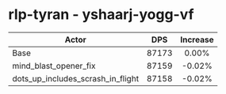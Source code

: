 # rlp-tyran - yshaarj-yogg-vf
| Actor | DPS | Increase |
|---|:---:|:---:|
|Base|87173|0.00%|
|mind_blast_opener_fix|87159|-0.02%|
|dots_up_includes_scrash_in_flight|87158|-0.02%|
